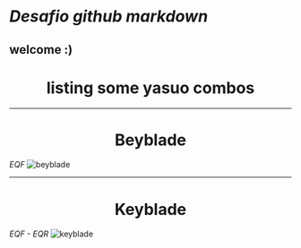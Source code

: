 # ___Desafio github markdown___
## **welcome :)**

###  <h1  align="center"> listing some yasuo combos </h1> 
-----------------   

###  <h1  align="center"> Beyblade </h1> 
*EQF*
![beyblade](https://pa1.aminoapps.com/6801/8362c465e608b2eeccbacac856aa19d4a7e84eff_hq.gif)

-----------

###  <h1  align="center"> Keyblade </h1> 
*EQF - EQR*
![keyblade](https://media1.tenor.com/m/RgV82XAo0UEAAAAd/keyblade-airblade.gif)